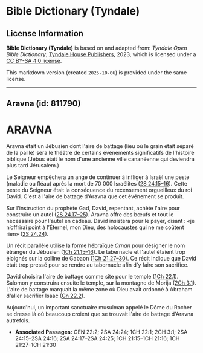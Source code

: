 # Bible Dictionary (Tyndale)

## License Information

**Bible Dictionary (Tyndale)** is based on and adapted from: _Tyndale Open Bible Dictionary_, [Tyndale House Publishers](https://tyndaleopenresources.com/), 2023, which is licensed under a [CC BY-SA 4.0 license](https://creativecommons.org/licenses/by-sa/4.0/legalcode.en).

This markdown version (created `2025-10-06`) is provided under the same license.



--------------------------------

## Aravna (id: 811790)

ARAVNA
======

Aravna était un Jébusien dont l'aire de battage (lieu où le grain était séparé de la paille) sera le théâtre de certains événements significatifs de l'histoire biblique (Jébus était le nom d'une ancienne ville cananéenne qui deviendra plus tard Jérusalem.)

Le Seigneur empêchera un ange de continuer à infliger à Israël une peste (maladie ou fléau) après la mort de 70 000 Israélites ([2S 24\.15–16](https://ref.ly/2Sam24:15-2Sam24:16)). Cette peste du Seigneur était la conséquence du recensement orgueilleux du roi David. C'est à l'aire de battage d'Aravna que cet événement se produit.

Sur l'instruction du prophète Gad, David, repentant, achète l'aire pour construire un autel ([2S 24\.17–25](https://ref.ly/2Sam24:17-2Sam24:25)). Aravna offre des bœufs et tout le nécessaire pour l'autel en cadeau. David insistera pour le payer, disant : «je n’offrirai point à l’Éternel, mon Dieu, des holocaustes qui ne me coûtent rien» ([2S 24\.24](https://ref.ly/2Sam24:24)).

Un récit parallèle utilise la forme hébraïque *Ornan* pour désigner le nom étranger du Jébusien ([1Ch 21\.15–16](https://ref.ly/1Chr21:15-1Chr21:16)). Le tabernacle et l'autel étaient trop éloignés sur la colline de Gabaon ([1Ch 21\.27–30](https://ref.ly/1Chr21:27-1Chr21:30)). Ce récit indique que David était trop pressé pour se rendre au tabernacle afin d'y faire son sacrifice.

David choisira l'aire de battage comme site pour le temple ([1Ch 22\.1](https://ref.ly/1Chr22:1)). Salomon y construira ensuite le temple, sur la montagne de Morija ([2Ch 3\.1](https://ref.ly/2Chr3:1)). L'aire de battage marquait la même zone où Dieu avait ordonné à Abraham d'aller sacrifier Isaac ([Gn 22\.2](https://ref.ly/Gen22:2)).

Aujourd'hui, un important sanctuaire musulman appelé le Dôme du Rocher se dresse là où beaucoup croient que se trouvait l'aire de battage d'Aravna autrefois.

* **Associated Passages:** GEN 22:2; 2SA 24:24; 1CH 22:1; 2CH 3:1; 2SA 24:15–2SA 24:16; 2SA 24:17–2SA 24:25; 1CH 21:15–1CH 21:16; 1CH 21:27–1CH 21:30

